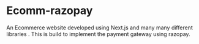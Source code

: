 # Ecomm-razopay
An Ecommerce website developed using Next.js and many many different libraries . This is build to implement the payment gateway using razopay.
